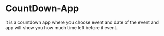# CountDown-App
it is a countdown app where you choose event and date of the event and app will show you how much time left before it event.
